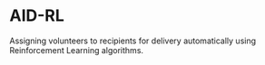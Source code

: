 # AID-RL
Assigning volunteers to recipients for delivery automatically using Reinforcement Learning algorithms.
